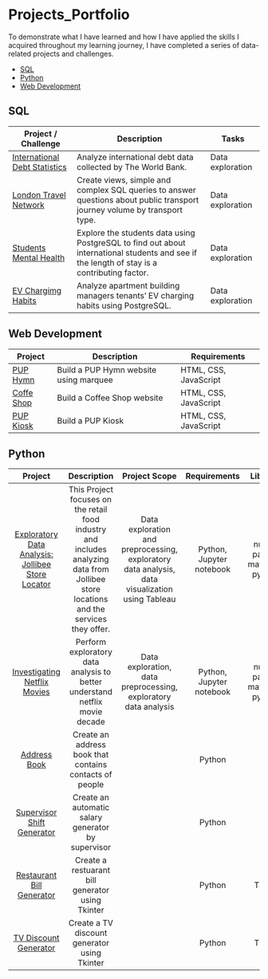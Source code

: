 # Projects_Portfolio


To demonstrate what I have learned and how I have applied the skills I acquired throughout my learning journey, I have completed a series of data-related projects and challenges.

- [SQL](#sql)
- [Python](#python)
- [Web Development](#Web_Development)


<a id='sql'></a>
## SQL
| Project / Challenge                                                                                                     | Description                                                                                                                                                    | Tasks            | 
|-------------------------------------------------------------------------------------------------------------------------|----------------------------------------------------------------------------------------------------------------------------------------------------------------|------------------|
| [International Debt Statistics](https://github.com/carlajeanne/PROJECT-Analyze-International-Debt-Statistics)           | Analyze international debt data collected by The World Bank.                                                                                                   | Data exploration | 
| [London Travel Network](https://github.com/carlajeanne/Project-Exploring-London-s-Travel-Network)                       | Create views, simple and complex SQL queries to answer questions about public transport journey volume by transport type.                                      | Data exploration | 
| [Students Mental Health](https://github.com/carlajeanne/Project-Analyzing-Students-Mental-Health)                       | Explore the students data using PostgreSQL to find out about international students and see if the length of stay is a contributing factor.                    | Data exploration | 
| [EV Chargimg Habits](https://github.com/carlajeanne/Project-Analyzing_Electric_Vehicle_Charging_Habits)                 | Analyze apartment building managers tenants’ EV charging habits using PostgreSQL.                                                                              | Data exploration | 

<a id='Web_Development'></a>
## Web Development
| Project                                                                 | Description                                                                                                                              | Requirements          | 
|-------------------------------------------------------------------------|------------------------------------------------------------------------------------------------------------------------------------------|------------------------
| [PUP Hymn](https://github.com/carlajeanne/PUP_Hymn)                     | Build a PUP Hymn website using marquee                                                                                                   | HTML, CSS, JavaScript | 
| [Coffe Shop](https://github.com/carlajeanne/CoffeeShop)                 | Build a Coffee Shop website                                                                                                              | HTML, CSS, JavaScript |
| [PUP Kiosk](https://github.com/carlajeanne/PUP-Kiosk)                   | Build a PUP Kiosk                                                                                                                        | HTML, CSS, JavaScript |

<a id='python'></a>
## Python
|                                                          Project                                                          |                                     Description                                                                                               |                           Project Scope                                                              |             Requirements                |                                  Libraries                                 |
|:-------------------------------------------------------------------------------------------------------------------------:|:---------------------------------------------------------------------------------------------------------------------------------------------:|:----------------------------------------------------------------------------------------------------:|:---------------------------------------:|:--------------------------------------------------------------------------:|
| [Exploratory Data Analysis: Jollibee Store Locator](https://github.com/carlajeanne/Project-EDA-Jollibee-Store-Locator)    | This Project focuses on the retail food industry and includes analyzing data from Jollibee store locations and the services they offer.       |   Data  exploration and preprocessing, exploratory data analysis, data visualization using Tableau   |  Python,    Jupyter notebook            |                    numpy,   pandas, matplotlib, pyspark                    | 
| [Investigating Netflix Movies](https://github.com/carlajeanne/Project-Investigating-Netflix-Movies)                       | Perform exploratory data analysis to better understand netflix  movie decade                                                                  |   Data  exploration, data preprocessing, exploratory data analysis                                   |  Python,    Jupyter notebook            |                    numpy,   pandas, matplotlib, pyspark                    | 
| [Address Book](https://github.com/carlajeanne/Address-Book)                                                               | Create an address book that contains contacts of people                                                                                       |                                                                                                      |  Python                                 |                                                                            | 
| [Supervisor Shift Generator](https://github.com/carlajeanne/Supervisor-Shift)                                             | Create an automatic salary generator by supervisor                                                                                            |                                                                                                      |  Python                                 |                                                                            | 
| [Restaurant Bill Generator](https://github.com/carlajeanne/Restaurant_Bill)                                               | Create a restuarant bill generator using Tkinter                                                                                              |                                                                                                      |  Python                                 |                                 Tkinter                                    |  
| [TV Discount Generator](https://github.com/carlajeanne/TV-Discount-Tkinter)                                               | Create a TV discount generator using Tkinter                                                                                                  |                                                                                                      |  Python                                 |                                 Tkinter                                    | 
